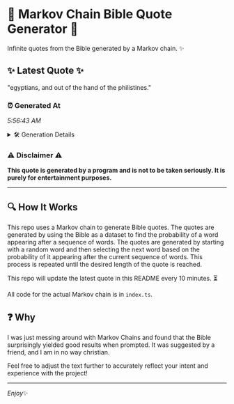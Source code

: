 # 📖 Markov Chain Bible Quote Generator 📖

Infinite quotes from the Bible generated by a Markov chain. ✨

## ✨ Latest Quote ✨
"egyptians, and out of the hand of the philistines."

### ⏰ Generated At
*5:56:43 AM*

<details>
    <summary>🛠️ Generation Details</summary>
    <p>
        <strong>🌱 Seed:</strong> egyptians,<br>
        <strong>🔄 Iterations:</strong> 8<br>
        <strong>📜 Context History:</strong><br>[ egyptians, ]: and<br>[ egyptians,, and ]: out<br>[ egyptians,, and, out ]: of<br>[ egyptians,, and, out, of ]: the<br>[ egyptians,, and, out, of, the ]: hand<br>[ egyptians,, and, out, of, the, hand ]: of<br>[ and, out, of, the, hand, of ]: the<br>[ out, of, the, hand, of, the ]: philistines.<br>
    </p>
</details>

### ⚠️ Disclaimer ⚠️
**This quote is generated by a program and is not to be taken seriously. It is purely for entertainment purposes.**

---

## 🔍 How It Works

This repo uses a Markov chain to generate Bible quotes. The quotes are generated by using the Bible as a dataset to find the probability of a word appearing after a sequence of words. The quotes are generated by starting with a random word and then selecting the next word based on the probability of it appearing after the current sequence of words. This process is repeated until the desired length of the quote is reached.

This repo will update the latest quote in this README every 10 minutes. ⏳

All code for the actual Markov chain is in `index.ts`.

## ❓ Why

I was just messing around with Markov Chains and found that the Bible surprisingly yielded good results when prompted. 
It was suggested by a friend, and I am in no way christian.

Feel free to adjust the text further to accurately reflect your intent and experience with the project!

---

*Enjoy*✨
